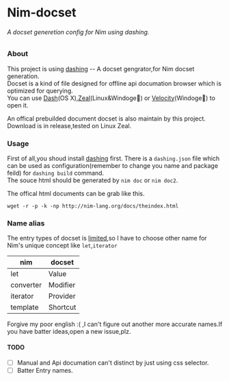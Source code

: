 # Nim-docset
###### A docset generetion config for Nim using dashing.

### About
This project is using [dashing](https://github.com/technosophos/dashing) -- A docset gengrator,for Nim docset generation.  
Docset is a kind of file designed for offline api documation browser which is optimized for querying.  
You can use [Dash](https://kapeli.com/dash)(OS X),[Zeal](https://zealdocs.org/)(Linux&Windoge:dog:) or [Velocity](https://velocity.silverlakesoftware.com/)(Windoge:dog:) to open it.

An offical prebuilded document docset is also maintain by this project.  
Download is in release,tested on Linux Zeal.

### Usage
First of all,you shoud install [dashing](https://github.com/technosophos/dashing) first.
There is a `dashing.json` file which can be used as configuration(remember to change you name and package feild) for `dashing build` command.  
The souce html should be generated by `nim doc` or `nim doc2`.

The offical html documents can be grab like this.
```
wget -r -p -k -np http://nim-lang.org/docs/theindex.html
```


### Name alias 
The entry types of docset is [limited](https://kapeli.com/docsets#supportedentrytypes),so I have to choose other name for Nim's unique concept like `let`,`iterator`

|  nim   | docset |
|--------|--------|
|let     |Value   |
|converter|Modifier|
|iterator|Provider|
|template|Shortcut|

Forgive my poor english :( ,I can't figure out another more accurate names.If you have batter ideas,open a new issue,plz.

#### TODO
- [ ] Manual and Api documation can't distinct by just using css selector.
- [ ] Batter Entry names.